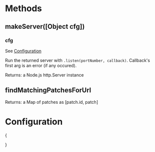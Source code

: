 # Methods

## makeServer([Object cfg])

### cfg

See [Configuration](#configuration)

Run the returned server with `.listen(portNumber, callback)`. Callback's first arg is an error (if any occured).

Returns: a Node.js http.Server instance



## findMatchingPatchesForUrl

Returns: a Map of patches as [patch.id, patch]




# Configuration

{

}